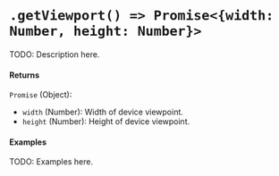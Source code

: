 # `.getViewport() => Promise<{width: Number, height: Number}>`

TODO: Description here.

#### Returns

`Promise` (Object):
  - `width` (Number): Width of device viewpoint.
  - `height` (Number): Height of device viewpoint.

#### Examples

TODO: Examples here.
